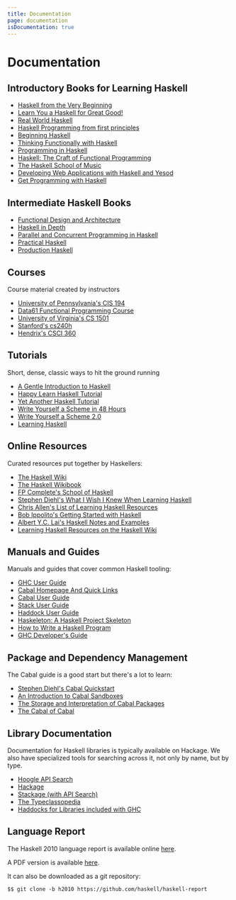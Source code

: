 ```yaml
---
title: Documentation
page: documentation
isDocumentation: true
---
```


# Documentation

## Introductory Books for Learning Haskell

*   [Haskell from the Very Beginning](https://www.haskellfromtheverybeginning.com/)
*   [Learn You a Haskell for Great Good!](http://learnyouahaskell.com/)
*   [Real World Haskell](http://book.realworldhaskell.org/)
*   [Haskell Programming from first principles](http://haskellbook.com)
*   [Beginning Haskell](http://www.apress.com/9781430262503)
*   [Thinking Functionally with Haskell](http://www.cambridge.org/us/academic/subjects/computer-science/programming-languages-and-applied-logic/thinking-functionally-haskell)
*   [Programming in Haskell](http://www.cs.nott.ac.uk/~pszgmh/pih.html)
*   [Haskell: The Craft of Functional Programming](http://www.haskellcraft.com/craft3e/Home.html)
*   [The Haskell School of Music](http://euterpea.com/haskell-school-of-music/)
*   [Developing Web Applications with Haskell and Yesod](http://www.yesodweb.com/book)
*   [Get Programming with Haskell](https://www.manning.com/books/get-programming-with-haskell)

## Intermediate Haskell Books

*   [Functional Design and Architecture](https://leanpub.com/functional-design-and-architecture)
*   [Haskell in Depth](https://www.manning.com/books/haskell-in-depth)
*   [Parallel and Concurrent Programming in Haskell](https://simonmar.github.io/pages/pcph.html)
*   [Practical Haskell](https://www.apress.com/gp/book/9781484244791)
*   [Production Haskell](https://leanpub.com/production-haskell)

## Courses

Course material created by instructors

*   [University of Pennsylvania's CIS 194](https://www.seas.upenn.edu/~cis194/)
*   [Data61 Functional Programming Course](https://github.com/data61/fp-course)
*   [University of Virginia's CS 1501](http://shuklan.com/haskell/)
*   [Stanford's cs240h](http://www.scs.stanford.edu/14sp-cs240h/)
*   [Hendrix's CSCI 360](http://ozark.hendrix.edu/~yorgey/360/f16/)

## Tutorials

Short, dense, classic ways to hit the ground running

*   [A Gentle Introduction to Haskell](https://www.haskell.org/tutorial/)
*   [Happy Learn Haskell Tutorial](https://www.happylearnhaskelltutorial.com/)
*   [Yet Another Haskell Tutorial](http://en.wikibooks.org/wiki/Haskell/YAHT/Preamble)
*   [Write Yourself a Scheme in 48 Hours](http://en.wikibooks.org/wiki/Write_Yourself_a_Scheme_in_48_Hours)
*   [Write Yourself a Scheme 2.0](https://wespiser.com/writings/wyas/home.html)
*   [Learning Haskell](http://learn.hfm.io)

## Online Resources

Curated resources put together by Haskellers:

*   [The Haskell Wiki](http://wiki.haskell.org)
*   [The Haskell Wikibook](http://en.wikibooks.org/wiki/Haskell)
*   [FP Complete's School of Haskell](https://www.schoolofhaskell.com/)
*   [Stephen Diehl's What I Wish I Knew When Learning Haskell](http://dev.stephendiehl.com/hask/)
*   [Chris Allen's List of Learning Haskell Resources](https://github.com/bitemyapp/learnhaskell)
*   [Bob Ippolito's Getting Started with Haskell](http://bob.ippoli.to/archives/2013/01/11/getting-started-with-haskell/)
*   [Albert Y.C. Lai's Haskell Notes and Examples](http://www.vex.net/~trebla/haskell/index.xhtml)
*   [Learning Haskell Resources on the Haskell Wiki](https://wiki.haskell.org/Learning_Haskell)

## Manuals and Guides

Manuals and guides that cover common Haskell tooling:

*   [GHC User Guide](http://www.haskell.org/ghc/docs/latest/html/users_guide/)
*   [Cabal Homepage And Quick Links](https://www.haskell.org/cabal/)
*   [Cabal User Guide](http://www.haskell.org/cabal/users-guide/)
*   [Stack User Guide](https://docs.haskellstack.org/)
*   [Haddock User Guide](https://haskell-haddock.readthedocs.io/)
*   [Haskeleton: A Haskell Project Skeleton](http://taylor.fausak.me/2014/03/04/haskeleton-a-haskell-project-skeleton/)
*   [How to Write a Haskell Program](https://wiki.haskell.org/How_to_write_a_Haskell_program)
*   [GHC Developer's Guide](https://ghc.dev/)

## Package and Dependency Management

The Cabal guide is a good start but there's a lot to learn:

*   [Stephen Diehl's Cabal Quickstart](http://dev.stephendiehl.com/hask/#cabal)
*   [An Introduction to Cabal Sandboxes](http://coldwa.st/e/blog/2013-08-20-Cabal-sandbox.html)
*   [The Storage and Interpretation of Cabal Packages](http://www.vex.net/~trebla/haskell/sicp.xhtml)
*   [The Cabal of Cabal](http://www.vex.net/~trebla/haskell/cabal-cabal.xhtml)

## Library Documentation

Documentation for Haskell libraries is typically available on Hackage. We also have specialized tools for searching across it, not only by name, but by type.

*   [Hoogle API Search](http://www.haskell.org/hoogle/)
*   [Hackage](http://hackage.haskell.org/)
*   [Stackage (with API Search)](https://www.stackage.org)
*   [The Typeclassopedia](https://wiki.haskell.org/Typeclassopedia)
*   [Haddocks for Libraries included with GHC](https://downloads.haskell.org/~ghc/latest/docs/html/libraries/index.html)

## Language Report

The Haskell 2010 language report is available online [here](//haskell.org/onlinereport/haskell2010/).

A PDF version is available [here](//haskell.org/definition/haskell2010.pdf).

It can also be downloaded as a git repository:

```
$$ git clone -b h2010 https://github.com/haskell/haskell-report
```
